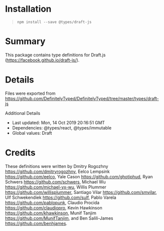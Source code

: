 # Installation
> `npm install --save @types/draft-js`

# Summary
This package contains type definitions for Draft.js (https://facebook.github.io/draft-js/).

# Details
Files were exported from https://github.com/DefinitelyTyped/DefinitelyTyped/tree/master/types/draft-js

Additional Details
 * Last updated: Mon, 14 Oct 2019 20:16:51 GMT
 * Dependencies: @types/react, @types/immutable
 * Global values: Draft

# Credits
These definitions were written by Dmitry Rogozhny <https://github.com/dmitryrogozhny>, Eelco Lempsink <https://github.com/eelco>, Yale Cason <https://github.com/ghotiphud>, Ryan Schwers <https://github.com/schwers>, Michael Wu <https://github.com/michael-yx-wu>, Willis Plummer <https://github.com/willisplummer>, Santiago Vilar <https://github.com/smvilar>, Ulf Schwekendiek <https://github.com/sulf>, Pablo Varela <https://github.com/pablopunk>, Claudio Procida <https://github.com/claudiopro>, Kevin Hawkinson <https://github.com/khawkinson>, Munif Tanjim <https://github.com/MunifTanjim>, and Ben Salili-James <https://github.com/benhjames>.
